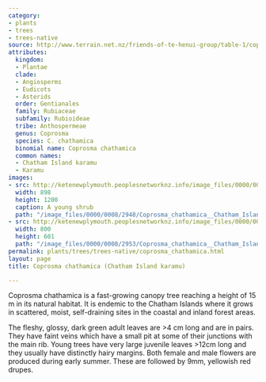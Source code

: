 ```yaml
---
category:
- plants
- trees
- trees-native
source: http://www.terrain.net.nz/friends-of-te-henui-group/table-1/coprosma-chathamica-chatham-island-karamu.html
attributes:
  kingdom:
  - Plantae
  clade:
  - Angiosperms
  - Eudicots
  - Asterids
  order: Gentianales
  family: Rubiaceae
  subfamily: Rubioideae
  tribe: Anthospermeae
  genus: Coprosma
  species: C. chathamica
  binomial name: Coprosma chathamica
  common names:
  - Chatham Island karamu
  - Karamu
images:
- src: http://ketenewplymouth.peoplesnetworknz.info/image_files/0000/0008/2948/Coprosma_chathamica__Chatham_Island_karamu_-001.JPG
  width: 898
  height: 1200
  caption: A young shrub
  path: "/image_files/0000/0008/2948/Coprosma_chathamica__Chatham_Island_karamu_-001.JPG"
- src: http://ketenewplymouth.peoplesnetworknz.info/image_files/0000/0008/2953/Coprosma_chathamica__Chatham_Island_karamu_-003.JPG
  width: 800
  height: 601
  path: "/image_files/0000/0008/2953/Coprosma_chathamica__Chatham_Island_karamu_-003.JPG"
permalink: plants/trees/trees-native/coprosma_chathamica.html
layout: page
title: Coprosma chathamica (Chatham Island karamu)

---
```

Coprosma chathamica is a fast-growing canopy tree reaching a height of 15 m in its natural habitat. It is endemic to the Chatham Islands where it grows in scattered, moist, self-draining sites in the coastal and inland forest areas.

The fleshy, glossy, dark green adult leaves are >4 cm long and are in pairs. They have faint veins which have a small pit at some of their junctions with the main rib.
Young trees have very large juvenile leaves >12cm long and they usually have distinctly hairy margins. Both female and male flowers are produced during early summer. These are followed by 9mm, yellowish red drupes.
